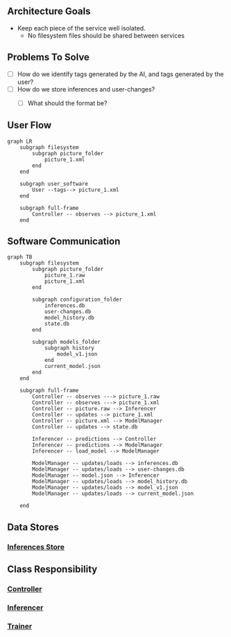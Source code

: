 
## Architecture Goals
- Keep each piece of the service well isolated.
  - No filesystem files should be shared between services

## Problems To Solve
-[ ] How do we identify tags generated by the AI, and tags generated by the user?
-[ ] How do we store inferences and user-changes? 
  -[ ] What should the format be?


## User Flow
```mermaid
graph LR
    subgraph filesystem 
        subgraph picture_folder
            picture_1.xml
        end
    end
    
    subgraph user_software 
        User --tags--> picture_1.xml
    end

    subgraph full-frame 
        Controller -- observes --> picture_1.xml
    end
```


## Software Communication
```mermaid
graph TB
    subgraph filesystem 
        subgraph picture_folder 
            picture_1.raw
            picture_1.xml
        end
        
        subgraph configuration_folder
            inferences.db
            user-changes.db
            model_history.db
            state.db
        end
        
        subgraph models_folder
            subgraph history 
                model_v1.json
            end
            current_model.json
        end
    end
    
    subgraph full-frame
        Controller -- observes ---> picture_1.raw
        Controller -- observes ---> picture_1.xml
        Controller -- picture.raw --> Inferencer
        Controller -- updates --> picture_1.xml
        Controller -- picture.xml --> ModelManager
        Controller -- updates --> state.db
        
        Inferencer -- predictions --> Controller
        Inferencer -- predictions --> ModelManager
        Inferencer -- load_model --> ModelManager
        
        ModelManager -- updates/loads --> inferences.db
        ModelManager -- updates/loads --> user-changes.db
        ModelManager -- model.json --> Inferencer
        ModelManager -- updates/loads --> model_history.db
        ModelManager -- updates/loads --> model_v1.json
        ModelManager -- updates/loads --> current_model.json
        
    end
```

## Data Stores
### [Inferences Store](Data_Stores%2FInferences.md)


## Class Responsibility
### [Controller](classes%2FController.md)
### [Inferencer](classes%2FInferencer.md)
### [Trainer](classes%2FTrainer.md)


